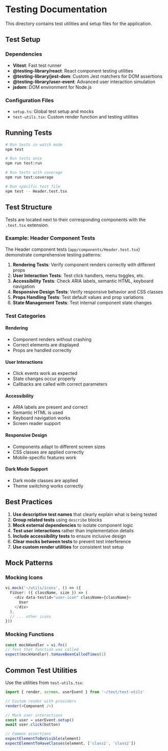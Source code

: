 # Testing Documentation

This directory contains test utilities and setup files for the application.

## Test Setup

### Dependencies
- **Vitest**: Fast test runner
- **@testing-library/react**: React component testing utilities
- **@testing-library/jest-dom**: Custom Jest matchers for DOM assertions
- **@testing-library/user-event**: Advanced user interaction simulation
- **jsdom**: DOM environment for Node.js

### Configuration Files
- `setup.ts`: Global test setup and mocks
- `test-utils.tsx`: Custom render function and testing utilities

## Running Tests

```bash
# Run tests in watch mode
npm test

# Run tests once
npm run test:run

# Run tests with coverage
npm run test:coverage

# Run specific test file
npm test -- Header.test.tsx
```

## Test Structure

Tests are located next to their corresponding components with the `.test.tsx` extension.

### Example: Header Component Tests

The Header component tests (`app/components/Header.test.tsx`) demonstrate comprehensive testing patterns:

1. **Rendering Tests**: Verify component renders correctly with different props
2. **User Interaction Tests**: Test click handlers, menu toggles, etc.
3. **Accessibility Tests**: Check ARIA labels, semantic HTML, keyboard navigation
4. **Responsive Design Tests**: Verify responsive behavior and CSS classes
5. **Props Handling Tests**: Test default values and prop variations
6. **State Management Tests**: Test internal component state changes

### Test Categories

#### Rendering
- Component renders without crashing
- Correct elements are displayed
- Props are handled correctly

#### User Interactions
- Click events work as expected
- State changes occur properly
- Callbacks are called with correct parameters

#### Accessibility
- ARIA labels are present and correct
- Semantic HTML is used
- Keyboard navigation works
- Screen reader support

#### Responsive Design
- Components adapt to different screen sizes
- CSS classes are applied correctly
- Mobile-specific features work

#### Dark Mode Support
- Dark mode classes are applied
- Theme switching works correctly

## Best Practices

1. **Use descriptive test names** that clearly explain what is being tested
2. **Group related tests** using `describe` blocks
3. **Mock external dependencies** to isolate component logic
4. **Test user interactions** rather than implementation details
5. **Include accessibility tests** to ensure inclusive design
6. **Clear mocks between tests** to prevent test interference
7. **Use custom render utilities** for consistent test setup

## Mock Patterns

### Mocking Icons
```typescript
vi.mock('~/utils/icons', () => ({
  FiUser: ({ className, size }) => (
    <div data-testid="user-icon" className={className}>
      User
    </div>
  ),
  // ... other icons
}))
```

### Mocking Functions
```typescript
const mockHandler = vi.fn()
// Test that function was called
expect(mockHandler).toHaveBeenCalledTimes(1)
```

## Common Test Utilities

Use the utilities from `test-utils.tsx`:

```typescript
import { render, screen, userEvent } from '~/test/test-utils'

// Custom render with providers
render(<Component />)

// Mock user interactions
const user = userEvent.setup()
await user.click(button)

// Common assertions
expectElementToBeVisible(element)
expectElementToHaveClasses(element, ['class1', 'class2'])
```